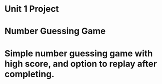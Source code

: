 # Unit 1 Project
# Number Guessing Game

# Simple number guessing game with high score, and option to replay after completing.


